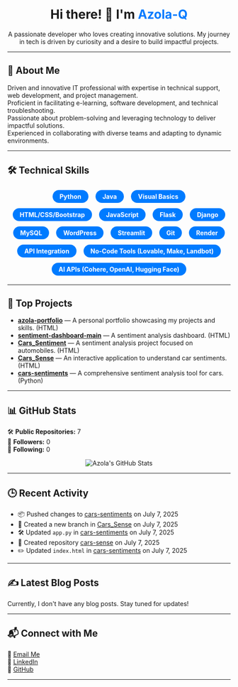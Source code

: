 <!-- README.md -->

<div align="center">
  <h1 style="font-weight:bold;">Hi there! 👋 I'm <span style="color:#007bff;">Azola-Q</span></h1>
  <p>A passionate developer who loves creating innovative solutions. My journey in tech is driven by curiosity and a desire to build impactful projects.</p>
</div>

---

## 📌 About Me

Driven and innovative IT professional with expertise in technical support, web development, and project management.  
Proficient in facilitating e-learning, software development, and technical troubleshooting.  
Passionate about problem-solving and leveraging technology to deliver impactful solutions.  
Experienced in collaborating with diverse teams and adapting to dynamic environments.

---

## 🛠️ Technical Skills

<div align="center">

<span style="display:inline-block;background-color:#007bff;color:#fff;padding:6px 16px;margin:6px;border-radius:999px;font-weight:bold;">Python</span>
<span style="display:inline-block;background-color:#007bff;color:#fff;padding:6px 16px;margin:6px;border-radius:999px;font-weight:bold;">Java</span>
<span style="display:inline-block;background-color:#007bff;color:#fff;padding:6px 16px;margin:6px;border-radius:999px;font-weight:bold;">Visual Basics</span>
<span style="display:inline-block;background-color:#007bff;color:#fff;padding:6px 16px;margin:6px;border-radius:999px;font-weight:bold;">HTML/CSS/Bootstrap</span>
<span style="display:inline-block;background-color:#007bff;color:#fff;padding:6px 16px;margin:6px;border-radius:999px;font-weight:bold;">JavaScript</span>
<span style="display:inline-block;background-color:#007bff;color:#fff;padding:6px 16px;margin:6px;border-radius:999px;font-weight:bold;">Flask</span>
<span style="display:inline-block;background-color:#007bff;color:#fff;padding:6px 16px;margin:6px;border-radius:999px;font-weight:bold;">Django</span>
<span style="display:inline-block;background-color:#007bff;color:#fff;padding:6px 16px;margin:6px;border-radius:999px;font-weight:bold;">MySQL</span>
<span style="display:inline-block;background-color:#007bff;color:#fff;padding:6px 16px;margin:6px;border-radius:999px;font-weight:bold;">WordPress</span>
<span style="display:inline-block;background-color:#007bff;color:#fff;padding:6px 16px;margin:6px;border-radius:999px;font-weight:bold;">Streamlit</span>
<span style="display:inline-block;background-color:#007bff;color:#fff;padding:6px 16px;margin:6px;border-radius:999px;font-weight:bold;">Git</span>
<span style="display:inline-block;background-color:#007bff;color:#fff;padding:6px 16px;margin:6px;border-radius:999px;font-weight:bold;">Render</span>
<span style="display:inline-block;background-color:#007bff;color:#fff;padding:6px 16px;margin:6px;border-radius:999px;font-weight:bold;">API Integration</span>
<span style="display:inline-block;background-color:#007bff;color:#fff;padding:6px 16px;margin:6px;border-radius:999px;font-weight:bold;">No-Code Tools (Lovable, Make, Landbot)</span>
<span style="display:inline-block;background-color:#007bff;color:#fff;padding:6px 16px;margin:6px;border-radius:999px;font-weight:bold;">AI APIs (Cohere, OpenAI, Hugging Face)</span>

</div>

---

## 🚀 Top Projects

- [**azola-portfolio**](https://github.com/Azola-Q/azola-portfolio) — A personal portfolio showcasing my projects and skills. (HTML)  
- [**sentiment-dashboard-main**](https://github.com/Azola-Q/sentiment-dashboard-main) — A sentiment analysis dashboard. (HTML)  
- [**Cars_Sentiment**](https://github.com/Azola-Q/Cars_Sentiment) — A sentiment analysis project focused on automobiles. (HTML)  
- [**Cars_Sense**](https://github.com/Azola-Q/Cars_Sense) — An interactive application to understand car sentiments. (HTML)  
- [**cars-sentiments**](https://github.com/Azola-Q/cars-sentiments) — A comprehensive sentiment analysis tool for cars. (Python)  

---

## 📊 GitHub Stats

🛠️ **Public Repositories:** 7  
👥 **Followers:** 0  
🔄 **Following:** 0  

<p align="center">
  <img src="https://github-readme-stats.vercel.app/api?username=Azola-Q&show_icons=true&theme=radical" alt="Azola's GitHub Stats">
</p>

---

## 🕒 Recent Activity

- 📦 Pushed changes to [cars-sentiments](https://github.com/Azola-Q/cars-sentiments) on July 7, 2025  
- 🌱 Created a new branch in [Cars_Sense](https://github.com/Azola-Q/Cars_Sense) on July 7, 2025  
- 🛠️ Updated `app.py` in [cars-sentiments](https://github.com/Azola-Q/cars-sentiments) on July 7, 2025  
- 🚀 Created repository [cars-sense](https://github.com/Azola-Q/cars-sense) on July 7, 2025  
- ✏️ Updated `index.html` in [cars-sentiments](https://github.com/Azola-Q/cars-sentiments) on July 7, 2025  

---

## ✍️ Latest Blog Posts

Currently, I don't have any blog posts. Stay tuned for updates!

---

## 📬 Connect with Me

💌 [Email Me](mailto:your.email@example.com)  
🔗 [LinkedIn](https://www.linkedin.com/in/your-profile)  
🐙 [GitHub](https://github.com/Azola-Q)

---
